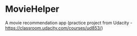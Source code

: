 # MovieHelper
A movie recommendation app (practice project from Udacity - https://classroom.udacity.com/courses/ud853/)
